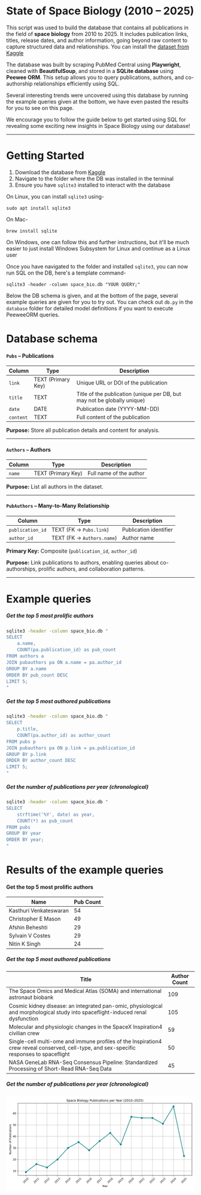 # State of Space Biology (2010 – 2025)

This script was used to build the database that contains all publications in the field of **space biology** from 2010 to 2025. It includes publication links, titles, release dates, and author information, going beyond raw content to capture structured data and relationships. You can install the [dataset from Kaggle](https://www.kaggle.com/datasets/virajbijpuria/all-space-biology-publications-2010-2025)

The database was built by scraping PubMed Central using **Playwright**, cleaned with **BeautifulSoup**, and stored in a **SQLite database** using **Peewee ORM**. This setup allows you to query publications, authors, and co-authorship relationships efficiently using SQL.

Several interesting trends were uncovered using this database by running the example queries given at the bottom, we have even pasted the results for you to see on this page.  

We encourage you to follow the guide below to get started using SQL for revealing some exciting new insights in Space Biology using our database!

---

# Getting Started

1. Download the database from [Kaggle](https://www.kaggle.com/datasets/virajbijpuria/all-space-biology-publications-2010-2025)  
2. Navigate to the folder where the DB was installed in the terminal
3. Ensure you have `sqlite3` installed to interact with the database  

On Linux, you can install `sqlite3` using-

```
sudo apt install sqlite3
```

On Mac-

```
brew install sqlite
```

On Windows, one can follow this and further instructions, but it'll be much easier to just install Windows Subsystem for Linux and continue as a Linux user

Once you have navigated to the folder and installed `sqlite3`, you can now run SQL on the DB, here's a template command-

```
sqlite3 -header -column space_bio.db "YOUR QUERY;"
```
Below the DB schema is given, and at the bottom of the page, several example queries are given for you to try out.
You can check out `db.py` in the `database` folder for detailed model definitions if you want to execute PeeweeORM queries.

# Database schema

#### `Pubs` – Publications
| Column    | Type | Description |
|-----------|------|-------------|
| `link`    | TEXT (Primary Key) | Unique URL or DOI of the publication |
| `title`   | TEXT | Title of the publication (unique per DB, but may not be globally unique) |
| `date`    | DATE | Publication date (YYYY-MM-DD) |
| `content` | TEXT | Full content of the publication |

**Purpose:** Store all publication details and content for analysis.

---

#### `Authors` – Authors
| Column | Type | Description |
|--------|------|-------------|
| `name` | TEXT (Primary Key) | Full name of the author |

**Purpose:** List all authors in the dataset.

---

#### `PubAuthors` – Many-to-Many Relationship
| Column           | Type | Description |
|------------------|------|-------------|
| `publication_id` | TEXT (FK → `Pubs.link`) | Publication identifier |
| `author_id`      | TEXT (FK → `Authors.name`) | Author name |

**Primary Key:** Composite (`publication_id`, `author_id`)  

**Purpose:** Link publications to authors, enabling queries about co-authorships, prolific authors, and collaboration patterns.

---


# Example queries

##### Get the top 5 most prolific authors

```bash
sqlite3 -header -column space_bio.db "
SELECT 
    a.name, 
    COUNT(pa.publication_id) as pub_count 
FROM authors a 
JOIN pubauthors pa ON a.name = pa.author_id 
GROUP BY a.name 
ORDER BY pub_count DESC 
LIMIT 5;
"
```

##### Get the top 5 most authored publications

```bash
sqlite3 -header -column space_bio.db "
SELECT 
    p.title, 
    COUNT(pa.author_id) as author_count 
FROM pubs p 
JOIN pubauthors pa ON p.link = pa.publication_id 
GROUP BY p.link 
ORDER BY author_count DESC 
LIMIT 5;
"
```
##### Get the number of publications per year (chronological)

```bash
sqlite3 -header -column space_bio.db "
SELECT 
    strftime('%Y', date) as year, 
    COUNT(*) as pub_count 
FROM pubs 
GROUP BY year 
ORDER BY year;
"
```

# Results of the example queries

#### Get the top 5 most prolific authors

| Name                   | Pub Count |
|------------------------|-----------|
| Kasthuri Venkateswaran | 54        |
| Christopher E Mason    | 49        |
| Afshin Beheshti        | 29        |
| Sylvain V Costes       | 29        |
| Nitin K Singh          | 24        |

##### Get the top 5 most authored publications

| Title                                                                                                                                     | Author Count |
|-------------------------------------------------------------------------------------------------------------------------------------------|--------------|
| The Space Omics and Medical Atlas (SOMA) and international astronaut biobank                                                              | 109          |
| Cosmic kidney disease: an integrated pan-omic, physiological and morphological study into spaceflight-induced renal dysfunction           | 105          |
| Molecular and physiologic changes in the SpaceX Inspiration4 civilian crew                                                                | 59           |
| Single-cell multi-ome and immune profiles of the Inspiration4 crew reveal conserved, cell-type, and sex-specific responses to spaceflight | 50           |
| NASA GeneLab RNA-Seq Consensus Pipeline: Standardized Processing of Short-Read RNA-Seq Data                                               | 45           |

##### Get the number of publications per year (chronological)

![Space Biology Publications per Year](resources/pubs_per_year.png)